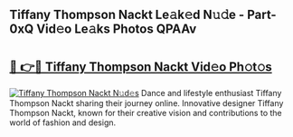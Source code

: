 ## Tiffany Thompson Nackt Le𝚊k𝚎d N𝚞𝚍e - Part-0xQ Vid𝚎o Le𝚊ks Photos QPAAv

# <h2><a href="http://fb9vq7.evod.top/?m=Tiffany+Thompson+Nackt">🔗 👉🔴 Tiffany Thompson Nackt Vid𝚎o Ph𝚘t𝚘s</a></h2>

[![Tiffany Thompson Nackt N𝚞d𝚎s](https://i.imgur.com/8V9OHl7.gif)](http://fb9vq7.evod.top/?m=Tiffany+Thompson+Nackt)
Dance and lifestyle enthusiast Tiffany Thompson Nackt sharing their journey online. Innovative designer Tiffany Thompson Nackt, known for their creative vision and contributions to the world of fashion and design. 
